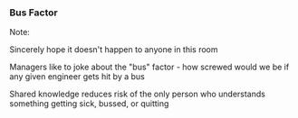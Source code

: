 <!-- .slide: data-background="resources/bus-factor.gif" -->

### Bus Factor <!-- .element: class="bus-factor-logo" -->

Note:

Sincerely hope it doesn't happen to anyone in this room

Managers like to joke about the "bus" factor - how screwed would we be if any given engineer gets hit by a bus

Shared knowledge reduces risk of the only person who understands something getting sick, bussed, or quitting
